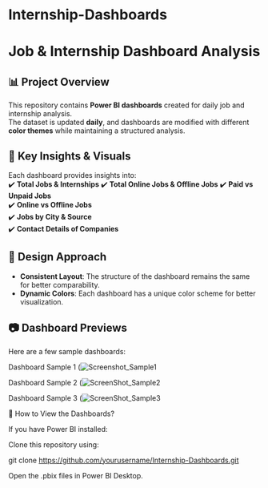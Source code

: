 # Internship-Dashboards
# Job & Internship Dashboard Analysis  

## 📊 Project Overview  
This repository contains **Power BI dashboards** created for daily job and internship analysis.  
The dataset is updated **daily**, and dashboards are modified with different **color themes** while maintaining a structured analysis.  

## 📌 Key Insights & Visuals  
Each dashboard provides insights into:  
✔️ **Total Jobs & Internships**
✔️ **Total Online Jobs & Offline Jobs**
✔️ **Paid vs Unpaid Jobs**  
✔️ **Online vs Offline Jobs**  
✔️ **Jobs by City & Source**  
✔️ **Contact Details of Companies**  

## 🎨 Design Approach  
- **Consistent Layout**: The structure of the dashboard remains the same for better comparability.  
- **Dynamic Colors**: Each dashboard has a unique color scheme for better visualization.  

## 📷 Dashboard Previews  
Here are a few sample dashboards:  

Dashboard Sample 1 (![Screenshot_Sample1](https://github.com/user-attachments/assets/fb790297-b04f-422b-b58c-d0895aa9ea65)

Dashboard Sample 2 (![ScreenShot_Sample2](https://github.com/user-attachments/assets/c5227c9a-ec6d-4025-a0be-aac9af8ad7bd)

Dashboard Sample 3 (![ScreenShot_Sample3](https://github.com/user-attachments/assets/839ae11c-498f-45cf-99a3-31640f3ed6ae)

📁 How to View the Dashboards?

If you have Power BI installed:

Clone this repository using:

git clone https://github.com/yourusername/Internship-Dashboards.git

Open the .pbix files in Power BI Desktop.
